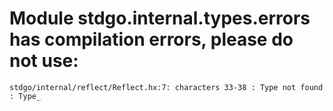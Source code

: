# Module stdgo.internal.types.errors has compilation errors, please do not use:
```
stdgo/internal/reflect/Reflect.hx:7: characters 33-38 : Type not found : Type_

```

